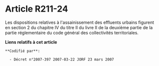 # Article R211-24

Les dispositions relatives à l'assainissement des effluents urbains figurent en section 2 du chapitre IV du titre II du livre
II de la deuxième partie de la partie réglementaire du code général des collectivités territoriales.

**Liens relatifs à cet article**

	**Codifié par**:

	  - Décret n°2007-397 2007-03-22 JORF 23 mars 2007
